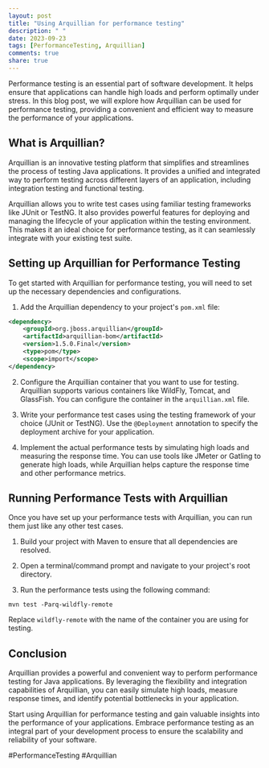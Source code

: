 ```yaml
---
layout: post
title: "Using Arquillian for performance testing"
description: " "
date: 2023-09-23
tags: [PerformanceTesting, Arquillian]
comments: true
share: true
---
```


Performance testing is an essential part of software development. It helps ensure that applications can handle high loads and perform optimally under stress. In this blog post, we will explore how Arquillian can be used for performance testing, providing a convenient and efficient way to measure the performance of your applications.

## What is Arquillian?

Arquillian is an innovative testing platform that simplifies and streamlines the process of testing Java applications. It provides a unified and integrated way to perform testing across different layers of an application, including integration testing and functional testing.

Arquillian allows you to write test cases using familiar testing frameworks like JUnit or TestNG. It also provides powerful features for deploying and managing the lifecycle of your application within the testing environment. This makes it an ideal choice for performance testing, as it can seamlessly integrate with your existing test suite.

## Setting up Arquillian for Performance Testing

To get started with Arquillian for performance testing, you will need to set up the necessary dependencies and configurations.

1. Add the Arquillian dependency to your project's `pom.xml` file:
```xml
<dependency>
    <groupId>org.jboss.arquillian</groupId>
    <artifactId>arquillian-bom</artifactId>
    <version>1.5.0.Final</version>
    <type>pom</type>
    <scope>import</scope>
</dependency>
```

2. Configure the Arquillian container that you want to use for testing. Arquillian supports various containers like WildFly, Tomcat, and GlassFish. You can configure the container in the `arquillian.xml` file.

3. Write your performance test cases using the testing framework of your choice (JUnit or TestNG). Use the `@Deployment` annotation to specify the deployment archive for your application.

4. Implement the actual performance tests by simulating high loads and measuring the response time. You can use tools like JMeter or Gatling to generate high loads, while Arquillian helps capture the response time and other performance metrics.

## Running Performance Tests with Arquillian

Once you have set up your performance tests with Arquillian, you can run them just like any other test cases.

1. Build your project with Maven to ensure that all dependencies are resolved.

2. Open a terminal/command prompt and navigate to your project's root directory.

3. Run the performance tests using the following command:
```shell
mvn test -Parq-wildfly-remote
```
Replace `wildfly-remote` with the name of the container you are using for testing.

## Conclusion

Arquillian provides a powerful and convenient way to perform performance testing for Java applications. By leveraging the flexibility and integration capabilities of Arquillian, you can easily simulate high loads, measure response times, and identify potential bottlenecks in your application.

Start using Arquillian for performance testing and gain valuable insights into the performance of your applications. Embrace performance testing as an integral part of your development process to ensure the scalability and reliability of your software.

#PerformanceTesting #Arquillian